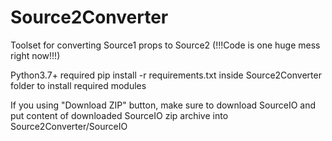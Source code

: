 # Source2Converter
Toolset for converting Source1 props to Source2 (!!!Code is one huge mess right now!!!)

Python3.7+ required
pip install -r requirements.txt inside Source2Converter folder to install required modules

If you using "Download ZIP" button, make sure to download SourceIO and put content of downloaded SourceIO zip archive into Source2Converter/SourceIO
